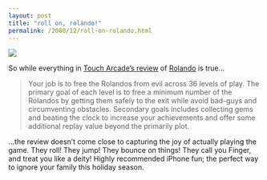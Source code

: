 ```yaml
---
layout: post
title: "roll on, rolando!"
permalink: /2008/12/roll-on-rolando.html
---
```


[![](https://sippey.typepad.com/photos/pics/rolando-2.jpg)](http://phobos.apple.com/WebObjects/MZStore.woa/wa/viewSoftware?id=299461156&mt=8)

So while everything in [Touch Arcade’s review](http://toucharcade.com/2008/12/19/the-rolando-review/) of [Rolando](http://phobos.apple.com/WebObjects/MZStore.woa/wa/viewSoftware?id=299461156&mt=8) is true…

> Your job is to free the Rolandos from evil across 36 levels of play. The primary goal of each level is to free a minimum number of the Rolandos by getting them safely to the exit while avoid bad-guys and circumventing obstacles. Secondary goals includes collecting gems and beating the clock to increase your achievements and offer some additional replay value beyond the primarily plot.

…the review doesn’t come close to capturing the joy of actually playing the game. They roll! They jump! They bounce on things! They call you Finger, and treat you like a deity! Highly recommended iPhone fun; the perfect way to ignore your family this holiday season.